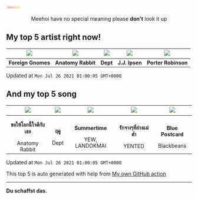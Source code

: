 [![Meehoi Logo](https://github.com/beam41/beam41/raw/master/mh.svg)](http://my.meehoi.me/)
<p align="center">Meehoi have no special meaning please <b>don't</b> look it up</p>

## My top 5 artist right now!
<!-- table start -->
|<img src="https://i.scdn.co/image/ab67616d000048513c14b06daaa6a9973d64b866">|<img src="https://i.scdn.co/image/ab6761610000f178001da630489c592d46065c1b">|<img src="https://i.scdn.co/image/ab6761610000f178b24a6ff3261a9e11995e2550">|<img src="https://i.scdn.co/image/ab67616d0000485102c6817446ea4c93f2e0fdee">|<img src="https://i.scdn.co/image/ab6761610000f1781804f56bdcb9322c5f3f8f21">|
| :---: | :---: | :---: | :---: | :---: |
|<b>Foreign Gnomes</b>|<b>Anatomy Rabbit</b>|<b>Dept</b>|<b>J.J. Ipsen</b>|<b>Porter Robinson</b>|

Updated at `Mon Jul 26 2021 01:00:05 GMT+0000`
<!-- table end -->

## And my top 5 song
<!-- table song start -->
|<img src="https://i.scdn.co/image/ab67616d00001e0267cc416f726062916b7e1f4b">|<img src="https://i.scdn.co/image/ab67616d00001e027cb744b7588fdcf838407c50">|<img src="https://i.scdn.co/image/ab67616d00001e0252e22b6e5d64f137f690ae7a">|<img src="https://i.scdn.co/image/ab67616d00001e02f6dd88a85846f9b3657894b3">|<img src="https://i.scdn.co/image/ab67616d00001e02c29248d6b286136532981564">|
| :---: | :---: | :---: | :---: | :---: |
|<p><b>ขอให้โลกนี้ใจดีกับเธอ</b></p> Anatomy Rabbit|<p><b>ฤดู</b></p> Dept|<p><b>Summertime</b></p> YEW, LANDOKMAI|<p><b>รักจางๆที่อ่างแม่ต๋ำ</b></p> YENTED|<p><b>Blue Postcard</b></p> Blackbeans|

Updated at `Mon Jul 26 2021 01:00:05 GMT+0000`
<!-- table song end -->

This top 5 is auto generated with help from [My own GitHub action](https://github.com/beam41/spotify-listening)

---

**Du schaffst das.**